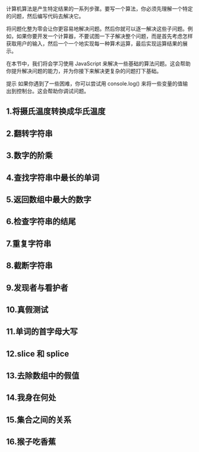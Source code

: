 计算机算法是产生特定结果的一系列步骤。要写一个算法，你必须先理解一个特定的问题，然后编写代码去解决它。

将问题化整为零会让你更容易地解决问题。然后你就可以逐一解决这些子问题。例如，如果你要开发一个计算器，不要试图一下子解决整个问题，而是首先考虑怎样获取用户的输入，然后一个一个地实现每一种算术运算，最后实现运算结果的展示。

在本节中，我们将会学习使用 JavaScript 来解决一些基础的算法问题。这会帮助你提升解决问题的能力，并为你接下来解决更复杂的问题打下基础。

提示
如果你遇到了一些困难，你可以尝试用 console.log() 来将一些变量的值输出到控制台。这会帮助你调试问题。

## 1.将摄氏温度转换成华氏温度
## 2.翻转字符串
## 3.数字的阶乘
## 4.查找字符串中最长的单词
## 5.返回数组中最大的数字
## 6.检查字符串的结尾
## 7.重复字符串
## 8.截断字符串
## 9.发现者与看护者
## 10.真假测试
## 11.单词的首字母大写
## 12.slice 和 splice
## 13.去除数组中的假值
## 14.我身在何处
## 15.集合之间的关系
## 16.猴子吃香蕉
